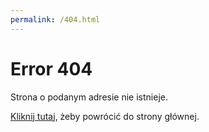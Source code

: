 ```yaml
---
permalink: /404.html
---
```

# Error 404

Strona o podanym adresie nie istnieje.

[Kliknij tutaj](https://kamack38.github.io/), żeby powrócić do strony głównej.